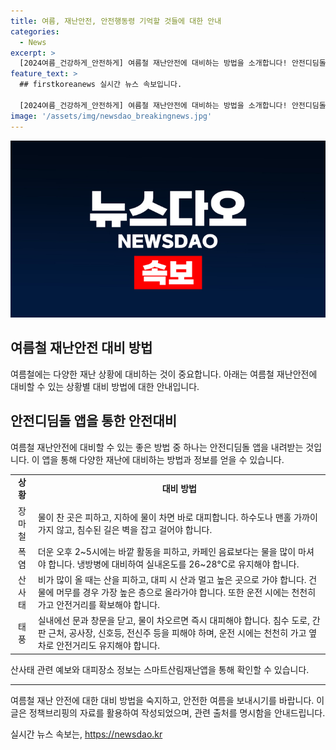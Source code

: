 ```yaml
---
title: 여름, 재난안전, 안전행동령 기억할 것들에 대한 안내
categories:
  - News
excerpt: >
  [2024여름_건강하게_안전하게] 여름철 재난안전에 대비하는 방법을 소개합니다! 안전디딤돌 앱으로 상황별 안전수칙 확인, 장마철에는 물에 대한 주의, 폭염 시 건강 관리, 산사태와 태풍에 대한 행동요령을 알려드립니다. 또한, 산사태 관련 예보와 대피장소 정보는 스마트산림재난앱을 통해 확인하세요. 자세한 내용은 정책브리핑의 무료 이용가능한 자료로 확인하실 수 있습니다. (출처: 정책브리핑 www.korea.kr) #여름안전 #재난대비 #안전수칙
feature_text: >
  ## firstkoreanews 실시간 뉴스 속보입니다.

  [2024여름_건강하게_안전하게] 여름철 재난안전에 대비하는 방법을 소개합니다! 안전디딤돌 앱으로 상황별 안전수칙 확인, 장마철에는 물에 대한 주의, 폭염 시 건강 관리, 산사태와 태풍에 대한 행동요령을 알려드립니다. 또한, 산사태 관련 예보와 대피장소 정보는 스마트산림재난앱을 통해 확인하세요. 자세한 내용은 정책브리핑의 무료 이용가능한 자료로 확인하실 수 있습니다. (출처: 정책브리핑 www.korea.kr) #여름안전 #재난대비 #안전수칙
image: '/assets/img/newsdao_breakingnews.jpg'
---
```


<p><img src="/assets/img/newsdao_breakingnews.jpg" alt="firstkoreanews 속보" /></p>

<h2 data-ke-size="size26">여름철 재난안전 대비 방법</h2>

<p data-ke-size="size16">여름철에는 다양한 재난 상황에 대비하는 것이 중요합니다. 아래는 여름철 재난안전에 대비할 수 있는 상황별 대비 방법에 대한 안내입니다.</p>

<h2>안전디딤돌 앱을 통한 안전대비</h2>

<p data-ke-size="size16">여름철 재난안전에 대비할 수 있는 좋은 방법 중 하나는 안전디딤돌 앱을 내려받는 것입니다. 이 앱을 통해 다양한 재난에 대비하는 방법과 정보를 얻을 수 있습니다.</p>

<table>
  <tr>
    <td style="text-align: center; height: 17px;"><b>상황</b></td>
    <td style="text-align: center; height: 17px;"><b>대비 방법</b></td>
  </tr>
  <tr>
    <td style="text-align: center;">장마철</td>
    <td>물이 찬 곳은 피하고, 지하에 물이 차면 바로 대피합니다. 하수도나 맨홀 가까이 가지 않고, 침수된 길은 벽을 잡고 걸어야 합니다.</td>
  </tr>
  <tr>
    <td style="text-align: center;">폭염</td>
    <td>더운 오후 2~5시에는 바깥 활동을 피하고, 카페인 음료보다는 물을 많이 마셔야 합니다. 냉방병에 대비하여 실내온도를 26~28°C로 유지해야 합니다.</td>
  </tr>
  <tr>
    <td style="text-align: center;">산사태</td>
    <td>비가 많이 올 때는 산을 피하고, 대피 시 산과 멀고 높은 곳으로 가야 합니다. 건물에 머무를 경우 가장 높은 층으로 올라가야 합니다. 또한 운전 시에는 천천히 가고 안전거리를 확보해야 합니다.</td>
  </tr>
  <tr>
    <td style="text-align: center;">태풍</td>
    <td>실내에선 문과 창문을 닫고, 물이 차오르면 즉시 대피해야 합니다. 침수 도로, 간판 근처, 공사장, 신호등, 전신주 등을 피해야 하며, 운전 시에는 천천히 가고 옆차로 안전거리도 유지해야 합니다.</td>
  </tr>
</table>

<p data-ke-size="size16">산사태 관련 예보와 대피장소 정보는 스마트산림재난앱을 통해 확인할 수 있습니다.</p>

<hr>

<p data-ke-size="size16">여름철 재난 안전에 대한 대비 방법을 숙지하고, 안전한 여름을 보내시기를 바랍니다. 이 글은 정책브리핑의 자료를 활용하여 작성되었으며, 관련 출처를 명시함을 안내드립니다.</p>
실시간 뉴스 속보는, <a href="https://newsdao.kr" rel="dofollow">https://newsdao.kr</a>


